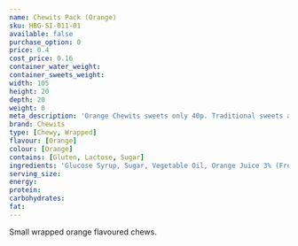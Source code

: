 ```yaml
---
name: Chewits Pack (Orange)
sku: HBG-SI-011-01
available: false
purchase_option: 0
price: 0.4
cost_price: 0.16
container_water_weight: 
container_sweets_weight: 
width: 105
height: 20
depth: 20
weight: 0
meta_description: 'Orange Chewits sweets only 40p. Traditional sweets and more at Humbugs Confectionery Store. Specialists in satisfying your sweet tooth!'
brand: Chewits
type: [Chewy, Wrapped]
flavour: [Orange]
colour: [Orange]
contains: [Gluten, Lactose, Sugar]
ingredients: 'Glucose Syrup, Sugar, Vegetable Oil, Orange Juice 3% (From Concentrate), Lactic Acid, Egg White, Citric Acid, Hydrolysed Rice Protein, Natural Flavouring, Colour: Paprika Extract'
serving_size: 
energy: 
protein: 
carbohydrates: 
fat: 
---
```

Small wrapped orange flavoured chews.